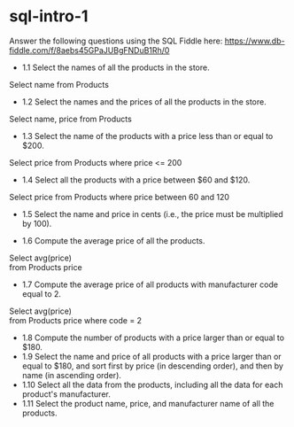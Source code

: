 # sql-intro-1

Answer the following questions using the SQL Fiddle here: https://www.db-fiddle.com/f/8aebs45GPaJUBgFNDuB1Rh/0

- 1.1 Select the names of all the products in the store.


Select name 
from Products
- 1.2 Select the names and the prices of all the products in the store.


Select name, price 
from Products


- 1.3 Select the name of the products with a price less than or equal to $200.

Select price 
 from Products
 where price <= 200

- 1.4 Select all the products with a price between $60 and $120.


Select price 
 from Products
 where price between 60 and  120



- 1.5 Select the name and price in cents (i.e., the price must be multiplied by 100).


- 1.6 Compute the average price of all the products.

Select  avg(price)  
 from Products
 price 
 
 
 
- 1.7 Compute the average price of all products with manufacturer code equal to 2.

Select  avg(price)  
 from Products
 price where code = 2
 
 
 
 
- 1.8 Compute the number of products with a price larger than or equal to $180.
- 1.9 Select the name and price of all products with a price larger than or equal to $180, and sort first by price (in descending order), and then by name (in ascending order).
- 1.10 Select all the data from the products, including all the data for each product's manufacturer.
- 1.11 Select the product name, price, and manufacturer name of all the products.
